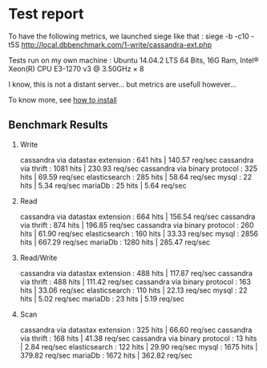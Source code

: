 Test report
===========

To have the following metrics, we launched siege like that : siege -b -c10 -t5S http://local.dbbenchmark.com/1-write/cassandra-ext.php

Tests run on my own machine : Ubuntu 14.04.2 LTS 64 Bits, 16G Ram, Intel® Xeon(R) CPU E3-1270 v3 @ 3.50GHz × 8

I know, this is not a distant server... but metrics are usefull however...

To know more, see [how to install](docs/install.md)

Benchmark Results
----------------

1) Write

    cassandra via datastax extension  :  641 hits | 140.57 req/sec
    cassandra via thrift              : 1081 hits | 230.93 req/sec
    cassandra via binary protocol     :  325 hits |  69.59 req/sec
    elasticsearch                     :  285 hits |  58.64 req/sec
    mysql                             :   22 hits |   5.34 req/sec
    mariaDb                           :   25 hits |   5.64 req/sec

2) Read

    cassandra via datastax extension  :  664 hits | 156.54 req/sec
    cassandra via thrift              :  874 hits | 196.85 req/sec
    cassandra via binary protocol     :  260 hits |  61.90 req/sec
    elasticsearch                     :  160 hits |  33.33 req/sec
    mysql                             : 2856 hits | 667.29 req/sec
    mariaDb                           : 1280 hits | 285.47 req/sec

3) Read/Write

    cassandra via datastax extension  :  488 hits | 117.87 req/sec
    cassandra via thrift              :  488 hits | 111.42 req/sec
    cassandra via binary protocol     :  163 hits |  33.06 req/sec
    elasticsearch                     :  110 hits |  22.13 req/sec
    mysql                             :   22 hits |   5.02 req/sec
    mariaDb                           :   23 hits |   5.19 req/sec

4) Scan

    cassandra via datastax extension  :  325 hits |  66.60 req/sec
    cassandra via thrift              :  168 hits |  41.38 req/sec
    cassandra via binary protocol     :   13 hits |   2.84 req/sec
    elasticsearch                     :  122 hits |  29.90 req/sec
    mysql                             : 1675 hits | 379.82 req/sec
    mariaDb                           : 1672 hits | 362.82 req/sec

